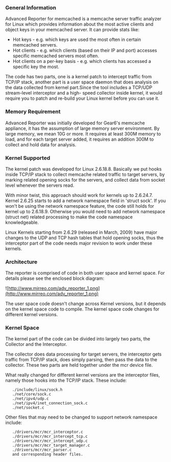 ### General Information ###

Advanced Reporter for memcached is a memcache server traffic analyzer for Linux which provides information about the most active clients and object keys in your memcached server.  It can provide stats like:

  * Hot keys - e.g. which keys are used the most often in certain memcached servers.
  * Hot clients - e.g. which clients (based on their IP and port) accesses specific memcached servers most often.
  * Hot clients on a per-key basis - e.g. which clients has accessed a specific key the most.

The code has two parts, one is a kernel patch to intercept traffic from TCP/IP stack, another part is a user space daemon that does analysis on the data collected from kernel part.Since the tool includes a TCP/UDP stream-level interceptor and a high- speed collector inside kernel, it would require you to patch and re-build your Linux kernel before you can use it.

### Memory Requirement ###

Advanced Reporter was initially developed for Gear6's memcache appliance, it has the assumption of large memory server environment. By large memory, we mean 10G or more. It requires at least 300M memory to load, and for each target server added, it requires an addition 300M to collect and hold data for analysis.

### Kernel Supported ###

The kernel patch was developed for Linux 2.6.18.8. Basically we put hooks inside TCP/IP stack to collect memcache related traffic to target servers, by marking related opening socks for the servers, and collect data from socket level whenever the servers read.

With minor twist, this approach should work for kernels up to 2.6.24.7. Kernel 2.6.25 starts to add a network namespace field in 'struct sock'. If you won't be using the network namespace feature, the code still holds for kernel up to 2.6.18.9. Otherwise you would need to add network namespace (struct net) related processing to make the code namespace knowledgeable.

Linux Kernels starting from 2.6.29 (released in March, 2009) have major changes to the UDP and TCP hash tables that hold opening socks, thus the interceptor part of the code needs major revision to work under these kernels.

### Architecture ###

The reporter is comprised of code in both user space and kernel space. For details please see the enclosed block diagram:

![http://www.mirreo.com/adv_reporter_1.png](http://www.mirreo.com/adv_reporter_1.png)

The user space code doesn't change across Kernel versions, but it depends on the kernel space code to compile. The kernel space code changes for different kernel versions.

### Kernel Space ###

The kernel part of the code can be divided into largely two parts, the Collector and the Interceptor.

The collector does data processing for target servers, the interceptor gets traffic from TCP/IP stack, does simply parsing, then pass the data to the collector. These two parts are held together under the mcr device file.

What really changed for different kernel versions are the interceptor files, namely those hooks into the TCP/IP stack. These include:
```
   ./include/linux/sock.h
   ./net/core/sock.c
   ./net/ipv4/udp.c
   ./net/ipv4/inet_connection_sock.c
   ./net/socket.c
```
Other files that may need to be changed to support network namespace include:
```
   ./drivers/mcr/mcr_interceptor.c
   ./drivers/mcr/mcr_intercept_tcp.c
   ./drivers/mcr/mcr_intercept_udp.c 
   ./drivers/mcr/mcr_target_manager.c
   ./drivers/mcr/mcr_parser.c
   and corresponding header files. 
```